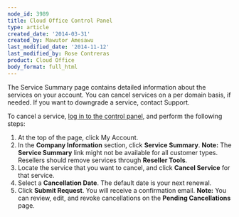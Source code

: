 ```yaml
---
node_id: 3989
title: Cloud Office Control Panel
type: article
created_date: '2014-03-31'
created_by: Mawutor Amesawu
last_modified_date: '2014-11-12'
last_modified_by: Rose Contreras
product: Cloud Office
body_format: full_html
---
```


The Service Summary page contains detailed information about the
services on your account.  You can cancel services on a per domain
basis, if needed. If you want to downgrade a service, contact Support.

To cancel a service, [log in to the control
panel](https://apps.rackspace.com/?cp), and perform the following steps:

1.  At the top of the page, click My Account.
2.  In the **Company Information** section, click **Service Summary**.
    **Note:** The **Service Summary** link might not be available for
    all customer types. Resellers should remove services through
    **Reseller Tools**.
3.  Locate the service that you want to cancel, and click **Cancel
    Service** for that service.
4.  Select a **Cancellation Date**. The default date is your
    next renewal.
5.  Click **Submit Request**. You will receive a confirmation email.
    **Note:** You can review, edit, and revoke cancellations on the
    **Pending Cancellations** page.


